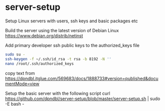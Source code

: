 # server-setup
Setup Linux servers with users, ssh keys and basic packages etc

Build the server using the latest version of Debian Linux
https://www.debian.org/distrib/netinst

Add primary developer ssh public keys to the authorized_keys file
```bash
sudo su -
ssh-keygen -f ~/.ssh/id_rsa -t rsa -b 8192 -N ''
nano /root/.ssh/authorized_keys
```
copy text from https://dpndbl.itglue.com/569683/docs/1888733#version=published&documentMode=view

Setup the basic server with the following script
curl https://github.com/dpndbl/server-setup/blob/master/server-setup.sh | sudo -E bash -
